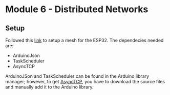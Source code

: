 # Module 6 - Distributed Networks 

## Setup 

Followed this [link](https://gitlab.com/painlessMesh/painlessMesh) to setup a mesh for the ESP32. The dependecies needed are: 

* ArduinoJson
* TaskScheduler
* AsyncTCP

ArduinoJSon and TaskScheduler can be found in the Arduino library manager; however, to get [AsyncTCP](https://github.com/me-no-dev/AsyncTCP), you have to download the source files and manually add it to the Arduino library. 
  
 


